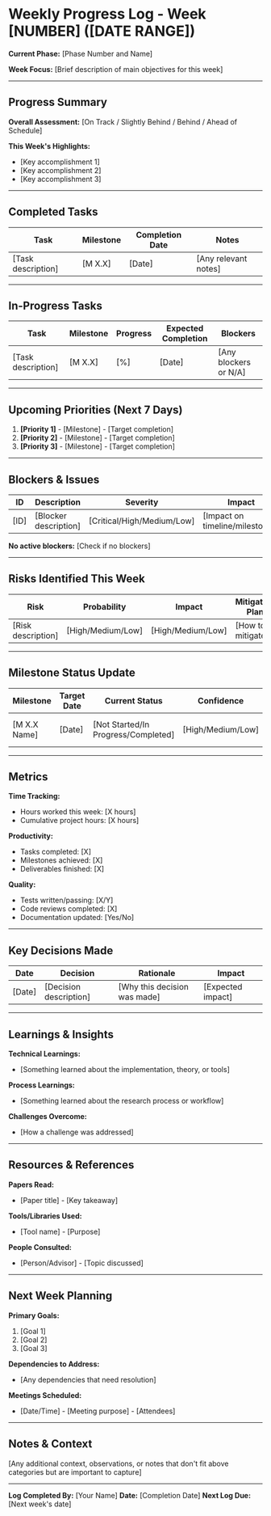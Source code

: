 # Weekly Progress Log - Week [NUMBER] ([DATE RANGE])

**Current Phase:** [Phase Number and Name]

**Week Focus:** [Brief description of main objectives for this week]

---

## Progress Summary

**Overall Assessment:** [On Track / Slightly Behind / Behind / Ahead of Schedule]

**This Week's Highlights:**
- [Key accomplishment 1]
- [Key accomplishment 2]
- [Key accomplishment 3]

---

## Completed Tasks

| Task | Milestone | Completion Date | Notes |
|------|-----------|-----------------|-------|
| [Task description] | [M X.X] | [Date] | [Any relevant notes] |

---

## In-Progress Tasks

| Task | Milestone | Progress | Expected Completion | Blockers |
|------|-----------|----------|---------------------|----------|
| [Task description] | [M X.X] | [%] | [Date] | [Any blockers or N/A] |

---

## Upcoming Priorities (Next 7 Days)

1. **[Priority 1]** - [Milestone] - [Target completion]
2. **[Priority 2]** - [Milestone] - [Target completion]
3. **[Priority 3]** - [Milestone] - [Target completion]

---

## Blockers & Issues

| ID | Description | Severity | Impact | Status | Mitigation |
|----|-------------|----------|--------|--------|------------|
| [ID] | [Blocker description] | [Critical/High/Medium/Low] | [Impact on timeline/milestones] | [Open/In Progress/Resolved] | [Mitigation strategy] |

**No active blockers:** [Check if no blockers]

---

## Risks Identified This Week

| Risk | Probability | Impact | Mitigation Plan |
|------|-------------|--------|-----------------|
| [Risk description] | [High/Medium/Low] | [High/Medium/Low] | [How to mitigate] |

---

## Milestone Status Update

| Milestone | Target Date | Current Status | Confidence | Notes |
|-----------|-------------|----------------|------------|-------|
| [M X.X Name] | [Date] | [Not Started/In Progress/Completed] | [High/Medium/Low] | [Any relevant notes] |

---

## Metrics

**Time Tracking:**
- Hours worked this week: [X hours]
- Cumulative project hours: [X hours]

**Productivity:**
- Tasks completed: [X]
- Milestones achieved: [X]
- Deliverables finished: [X]

**Quality:**
- Tests written/passing: [X/Y]
- Code reviews completed: [X]
- Documentation updated: [Yes/No]

---

## Key Decisions Made

| Date | Decision | Rationale | Impact |
|------|----------|-----------|--------|
| [Date] | [Decision description] | [Why this decision was made] | [Expected impact] |

---

## Learnings & Insights

**Technical Learnings:**
- [Something learned about the implementation, theory, or tools]

**Process Learnings:**
- [Something learned about the research process or workflow]

**Challenges Overcome:**
- [How a challenge was addressed]

---

## Resources & References

**Papers Read:**
- [Paper title] - [Key takeaway]

**Tools/Libraries Used:**
- [Tool name] - [Purpose]

**People Consulted:**
- [Person/Advisor] - [Topic discussed]

---

## Next Week Planning

**Primary Goals:**
1. [Goal 1]
2. [Goal 2]
3. [Goal 3]

**Dependencies to Address:**
- [Any dependencies that need resolution]

**Meetings Scheduled:**
- [Date/Time] - [Meeting purpose] - [Attendees]

---

## Notes & Context

[Any additional context, observations, or notes that don't fit above categories but are important to capture]

---

**Log Completed By:** [Your Name]
**Date:** [Completion Date]
**Next Log Due:** [Next week's date]